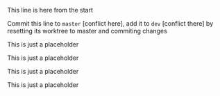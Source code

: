This line is here from the start

Commit this line to `master` [conflict here], add it to `dev` [conflict there] by resetting its worktree to master and commiting changes

This is just a placeholder

This is just a placeholder

This is just a placeholder

This is just a placeholder
